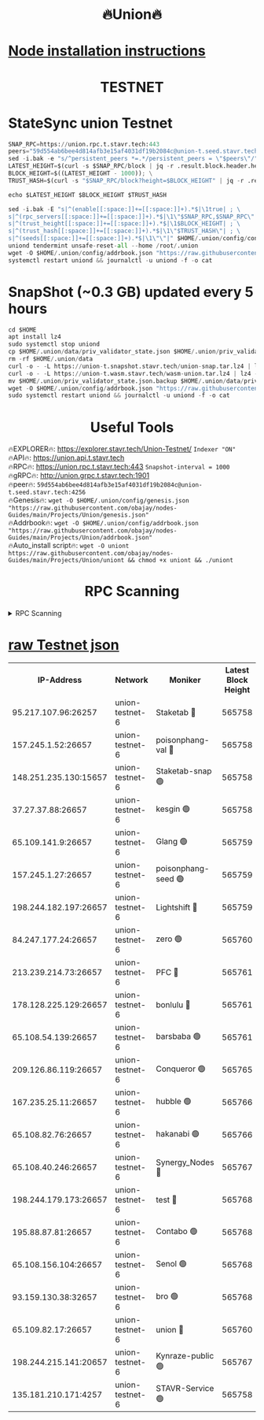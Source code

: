 <h1 align="center"> 🔥Union🔥</h1>

[Node installation instructions](https://github.com/obajay/nodes-Guides/tree/main/Projects/Union)
=

<h1 align="center"> TESTNET</h1>

# StateSync union Testnet
```python
SNAP_RPC=https://union.rpc.t.stavr.tech:443
peers="59d554ab6bee4d814afb3e15af4031df19b2084c@union-t.seed.stavr.tech:4256"
sed -i.bak -e "s/^persistent_peers *=.*/persistent_peers = \"$peers\"/" $HOME/.union/config/config.toml
LATEST_HEIGHT=$(curl -s $SNAP_RPC/block | jq -r .result.block.header.height); \
BLOCK_HEIGHT=$((LATEST_HEIGHT - 1000)); \
TRUST_HASH=$(curl -s "$SNAP_RPC/block?height=$BLOCK_HEIGHT" | jq -r .result.block_id.hash)

echo $LATEST_HEIGHT $BLOCK_HEIGHT $TRUST_HASH

sed -i.bak -E "s|^(enable[[:space:]]+=[[:space:]]+).*$|\1true| ; \
s|^(rpc_servers[[:space:]]+=[[:space:]]+).*$|\1\"$SNAP_RPC,$SNAP_RPC\"| ; \
s|^(trust_height[[:space:]]+=[[:space:]]+).*$|\1$BLOCK_HEIGHT| ; \
s|^(trust_hash[[:space:]]+=[[:space:]]+).*$|\1\"$TRUST_HASH\"| ; \
s|^(seeds[[:space:]]+=[[:space:]]+).*$|\1\"\"|" $HOME/.union/config/config.toml
uniond tendermint unsafe-reset-all --home /root/.union
wget -O $HOME/.union/config/addrbook.json "https://raw.githubusercontent.com/obajay/nodes-Guides/main/Projects/Union/addrbook.json"
systemctl restart uniond && journalctl -u uniond -f -o cat
```
# SnapShot (~0.3 GB) updated every 5 hours
```python
cd $HOME
apt install lz4
sudo systemctl stop uniond
cp $HOME/.union/data/priv_validator_state.json $HOME/.union/priv_validator_state.json.backup
rm -rf $HOME/.union/data
curl -o - -L https://union-t.snapshot.stavr.tech/union-snap.tar.lz4 | lz4 -c -d - | tar -x -C $HOME/.union --strip-components 2
curl -o - -L https://union-t.wasm.stavr.tech/wasm-union.tar.lz4 | lz4 -c -d - | tar -x -C $HOME/.union --strip-components 2
mv $HOME/.union/priv_validator_state.json.backup $HOME/.union/data/priv_validator_state.json
wget -O $HOME/.union/config/addrbook.json "https://raw.githubusercontent.com/obajay/nodes-Guides/main/Projects/Union/addrbook.json"
sudo systemctl restart uniond && journalctl -u uniond -f -o cat
```
 <h1 align="center"> Useful Tools</h1>
 
🔥EXPLORER🔥: https://explorer.stavr.tech/Union-Testnet/        `Indexer "ON"` \
🔥API🔥:      https://union.api.t.stavr.tech \
🔥RPC🔥:      https://union.rpc.t.stavr.tech:443              `Snapshot-interval = 1000` \
🔥gRPC🔥:     http://union.grpc.t.stavr.tech:1901 \
🔥peer🔥:     `59d554ab6bee4d814afb3e15af4031df19b2084c@union-t.seed.stavr.tech:4256` \
🔥Genesis🔥:     `wget -O $HOME/.union/config/genesis.json "https://raw.githubusercontent.com/obajay/nodes-Guides/main/Projects/Union/genesis.json"` \
🔥Addrbook🔥: ```wget -O $HOME/.union/config/addrbook.json "https://raw.githubusercontent.com/obajay/nodes-Guides/main/Projects/Union/addrbook.json"``` \
🔥Auto_install script🔥:  `wget -O uniont https://raw.githubusercontent.com/obajay/nodes-Guides/main/Projects/Union/uniont && chmod +x uniont && ./uniont`

<h1 align="center"> RPC Scanning</h1>

<details>
<summary>RPC Scanning</summary>

<h2 align="center"> We scan nodes in real time every 4 hours. And we provide the final result of RPC endpoints.
We cannot influence the operation of these nodes in any way. </h2>


```python
If Voting Power is higher than 0 --> then the Node is a validator of the network and may be subject to attack and be a potential threat to the chain.
```
```python
We marked such validators with a red symbol
```

</details>

[raw Testnet json](https://rpc-check.uniont.stavr.tech/uniont/rpc-uniont-result.json)
=



<table><tr><th>IP-Address</th><th>Network</th><th>Moniker</th><th>Latest Block Height</th><th>Earliest Block Height</th><th>Catching Up</th><th>Tx Index</th><th>Voting Power</th><th>Scan Time</th></tr><tr><td>95.217.107.96:26257</td><td>union-testnet-6</td><td>Staketab 🔴</td><td>565758</td><td>1</td><td>False</td><td>on</td><td>1000002</td><td>2024-03-23T14:34:17.774662108UTC</td></tr><tr><td>157.245.1.52:26657</td><td>union-testnet-6</td><td>poisonphang-val 🔴</td><td>565758</td><td>1</td><td>False</td><td>on</td><td>1000000</td><td>2024-03-23T14:34:18.364559543UTC</td></tr><tr><td>148.251.235.130:15657</td><td>union-testnet-6</td><td>Staketab-snap 🟢</td><td>565758</td><td>1</td><td>False</td><td>on</td><td>0</td><td>2024-03-23T14:34:18.939719744UTC</td></tr><tr><td>37.27.37.88:26657</td><td>union-testnet-6</td><td>kesgin 🟢</td><td>565758</td><td>1</td><td>False</td><td>on</td><td>0</td><td>2024-03-23T14:34:19.260458099UTC</td></tr><tr><td>65.109.141.9:26657</td><td>union-testnet-6</td><td>Glang 🟢</td><td>565759</td><td>1</td><td>False</td><td>on</td><td>0</td><td>2024-03-23T14:34:23.627918771UTC</td></tr><tr><td>157.245.1.27:26657</td><td>union-testnet-6</td><td>poisonphang-seed 🟢</td><td>565759</td><td>1</td><td>False</td><td>on</td><td>0</td><td>2024-03-23T14:34:24.545557831UTC</td></tr><tr><td>198.244.182.197:26657</td><td>union-testnet-6</td><td>Lightshift 🔴</td><td>565759</td><td>1</td><td>False</td><td>on</td><td>1000000</td><td>2024-03-23T14:34:26.896163246UTC</td></tr><tr><td>84.247.177.24:26657</td><td>union-testnet-6</td><td>zero 🟢</td><td>565760</td><td>1</td><td>False</td><td>on</td><td>0</td><td>2024-03-23T14:34:31.326161951UTC</td></tr><tr><td>213.239.214.73:26657</td><td>union-testnet-6</td><td>PFC 🔴</td><td>565761</td><td>1</td><td>False</td><td>on</td><td>1000001</td><td>2024-03-23T14:34:35.936033564UTC</td></tr><tr><td>178.128.225.129:26657</td><td>union-testnet-6</td><td>bonlulu 🔴</td><td>565761</td><td>1</td><td>False</td><td>on</td><td>1000000</td><td>2024-03-23T14:34:36.547512125UTC</td></tr><tr><td>65.108.54.139:26657</td><td>union-testnet-6</td><td>barsbaba 🟢</td><td>565761</td><td>1</td><td>False</td><td>on</td><td>0</td><td>2024-03-23T14:34:36.880596247UTC</td></tr><tr><td>209.126.86.119:26657</td><td>union-testnet-6</td><td>Conqueror 🟢</td><td>565765</td><td>1</td><td>False</td><td>on</td><td>0</td><td>2024-03-23T14:35:02.381918025UTC</td></tr><tr><td>167.235.25.11:26657</td><td>union-testnet-6</td><td>hubble 🟢</td><td>565766</td><td>1</td><td>False</td><td>on</td><td>0</td><td>2024-03-23T14:35:08.725855371UTC</td></tr><tr><td>65.108.82.76:26657</td><td>union-testnet-6</td><td>hakanabi 🟢</td><td>565766</td><td>1</td><td>False</td><td>on</td><td>0</td><td>2024-03-23T14:35:09.082445731UTC</td></tr><tr><td>65.108.40.246:26657</td><td>union-testnet-6</td><td>Synergy_Nodes 🔴</td><td>565767</td><td>1</td><td>False</td><td>on</td><td>1000001</td><td>2024-03-23T14:35:15.502392835UTC</td></tr><tr><td>198.244.179.173:26657</td><td>union-testnet-6</td><td>test 🔴</td><td>565768</td><td>1</td><td>False</td><td>on</td><td>1000001</td><td>2024-03-23T14:35:18.116353627UTC</td></tr><tr><td>195.88.87.81:26657</td><td>union-testnet-6</td><td>Contabo 🟢</td><td>565768</td><td>1</td><td>False</td><td>on</td><td>0</td><td>2024-03-23T14:35:18.430180303UTC</td></tr><tr><td>65.108.156.104:26657</td><td>union-testnet-6</td><td>Senol 🟢</td><td>565768</td><td>1</td><td>False</td><td>on</td><td>0</td><td>2024-03-23T14:35:18.752112040UTC</td></tr><tr><td>93.159.130.38:32657</td><td>union-testnet-6</td><td>bro 🟢</td><td>565768</td><td>1</td><td>False</td><td>on</td><td>0</td><td>2024-03-23T14:35:19.032488775UTC</td></tr><tr><td>65.109.82.17:26657</td><td>union-testnet-6</td><td>union 🔴</td><td>565760</td><td>508001</td><td>False</td><td>off</td><td>1000001</td><td>2024-03-23T14:34:31.648776979UTC</td></tr><tr><td>198.244.215.141:20657</td><td>union-testnet-6</td><td>Kynraze-public 🟢</td><td>565767</td><td>524001</td><td>False</td><td>on</td><td>0</td><td>2024-03-23T14:35:15.772290547UTC</td></tr><tr><td>135.181.210.171:4257</td><td>union-testnet-6</td><td>STAVR-Service 🟢</td><td>565758</td><td>565001</td><td>False</td><td>on</td><td>0</td><td>2024-03-23T14:34:18.685133019UTC</td></tr></table>
